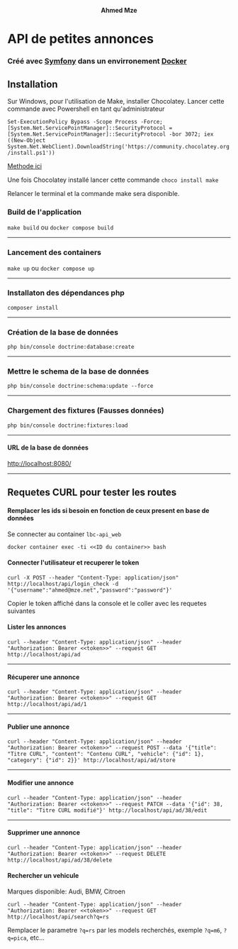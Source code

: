 <p align="center">
 <strong>Ahmed Mze</strong>
</p>

# API de petites annonces

### Créé avec [Symfony](https://symfony.com/) dans un envirronement [Docker](https://www.docker.com/get-started)

## Installation

Sur Windows, pour l'utilisation de Make, installer Chocolatey. Lancer cette commande avec Powershell en tant
qu'administrateur

`Set-ExecutionPolicy Bypass -Scope Process -Force; [System.Net.ServicePointManager]::SecurityProtocol = [System.Net.ServicePointManager]::SecurityProtocol -bor 3072; iex ((New-Object System.Net.WebClient).DownloadString('https://community.chocolatey.org/install.ps1'))`

[Methode ici](https://chocolatey.org/install)

Une fois Chocolatey installé lancer cette commande `choco install make`

Relancer le terminal et la commande make sera disponible.

### Build de l'application

`make build` ou `docker compose build`

---

### Lancement des containers

`make up` ou `docker compose up`

---

### Installaton des dépendances php

`composer install`

---

### Création de la base de données

`php bin/console doctrine:database:create`

---

### Mettre le schema de la base de données

`php bin/console doctrine:schema:update --force`

---

### Chargement des fixtures (Fausses données)

`php bin/console doctrine:fixtures:load`

---

#### URL de la base de données

[http://localhost:8080/](http://localhost:8080)

---

## Requetes CURL pour tester les routes

#### Remplacer les ids si besoin en  fonction de ceux present en base de données

Se connecter au container `lbc-api_web`

`docker container exec -ti <<ID du container>> bash`

#### Connecter l'utilisateur et recuperer le token

`curl -X POST --header "Content-Type: application/json" http://localhost/api/login_check -d '{"username":"ahmed@mze.net","password":"password"}'`

Copier le token affiché dans la console et le coller avec les requetes suivantes

#### Lister les annonces

`curl --header "Content-Type: application/json" --header "Authorization: Bearer <<token>>" --request GET http://localhost/api/ad`

---

#### Récuperer une annonce

`curl --header "Content-Type: application/json" --header "Authorization: Bearer <<token>>" --request GET http://localhost/api/ad/1`

---

#### Publier une annonce

`curl --header "Content-Type: application/json" --header "Authorization: Bearer <<token>>" --request POST --data '{"title": "Titre CURL", "content": "Contenu CURL", "vehicle": {"id": 1}, "category": {"id": 2}}' http://localhost/api/ad/store`

---

#### Modifier une annonce

`curl --header "Content-Type: application/json" --header "Authorization: Bearer <<token>>" --request PATCH --data '{"id": 38, "title": "Titre CURL modifié"}' http://localhost/api/ad/38/edit`

---

#### Supprimer une annonce

`curl --header "Content-Type: application/json" --header "Authorization: Bearer <<token>>" --request DELETE http://localhost/api/ad/38/delete`

#### Rechercher un vehicule

Marques disponible: Audi, BMW, Citroen

`curl --header "Content-Type: application/json" --header "Authorization: Bearer <<token>>" --request GET http://localhost/api/search?q=rs`

Remplacer le parametre `?q=rs` par les models recherchés, exemple `?q=m6`, `?q=pica`, etc...
